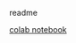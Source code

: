 readme

[colab notebook](https://colab.research.google.com/github/andy-tester/test01/blob/main/nbs/nb1.ipynb)

